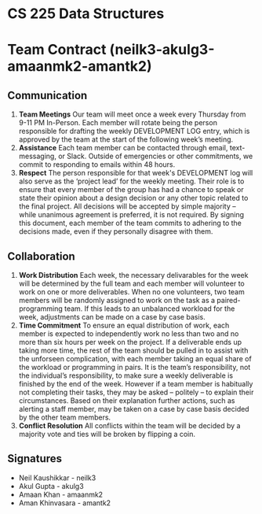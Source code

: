 # CS 225 Data Structures

# Team Contract (neilk3-akulg3-amaanmk2-amantk2)

## Communication
1. **Team Meetings** Our team will meet once a week every Thursday from 9-11 PM In-Person.
Each member will rotate being the person responsible for drafting the weekly DEVELOPMENT LOG entry, which is approved by the
team at the start of the following week’s meeting.
2. **Assistance** Each team member can be contacted through email, text-messaging, or Slack. Outside
of emergencies or other commitments, we commit to responding to emails within 48 hours.
3. **Respect** The person responsible for that week's DEVELOPMENT log will also serve as the ‘project lead’ for the weekly
meeting. Their role is to ensure that every member of the group has had a chance to speak
or state their opinion about a design decision or any other topic related to the final project.
All decisions will be accepted by simple majority – while unanimous agreement is preferred,
it is not required. By signing this document, each member of the team commits to adhering
to the decisions made, even if they personally disagree with them.

## Collaboration
1. **Work Distribution** Each week, the necessary delivarables for the week will be determined
by the full team and each member will volunteer to work on one or more deliverables. When
no one volunteers, two team members will be randomly assigned to work on the task as a
paired-programming team. If this leads to an unbalanced workload for the week, adjustments
can be made on a case by case basis.
2. **Time Commitment** To ensure an equal distribution of work, each member is expected to
independently work no less than two and no more than six hours per week on the project.
If a deliverable ends up taking more time, the rest of the team should be pulled in to assist
with the unforseen complication, with each member taking an equal share of the workload or
programming in pairs. It is the team’s responsibility, not the individual’s responsibility, to
make sure a weekly deliverable is finished by the end of the week.
However if a team member is habitually not completing their tasks, they may be asked –
politely – to explain their circumstances. Based on their explanation further actions, such
as alerting a staff member, may be taken on a case by case basis decided by the other team
members.
3. **Conflict Resolution** All conflicts within the team will be decided by a majority vote
and ties will be broken by flipping a coin.

## Signatures
- Neil Kaushikkar - neilk3
- Akul Gupta -  akulg3
- Amaan Khan - amaanmk2
- Aman Khinvasara -  amantk2
